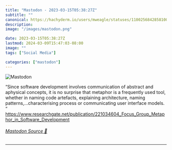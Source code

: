 ```yaml
---
title: "Mastodon - 2023-03-15T05:38:27Z"
subtitle: ""
canonical: https://hachyderm.io/users/mweagle/statuses/110025684285810079
description:
image: "/images/mastodon.png"

date: 2023-03-15T05:38:27Z
lastmod: 2024-03-09T15:47:03-08:00
image: ""
tags: ["Social Media"]

categories: ["mastodon"]
---
```

![Mastodon](/images/mastodon.png)

<p>“Since software development involves communication of abstract and aphysical concepts, it is no surprise that metaphor is a frequently used tool, whether in naming code artefacts, explaining architecture, naming patterns,…characterising process or communicating user interface models. “<br /><a href="https://www.researchgate.net/publication/221034604_Focus_Group_Metaphor_in_Software_Development" target="_blank" rel="nofollow noopener noreferrer" translate="no"><span class="invisible">https://www.</span><span class="ellipsis">researchgate.net/publication/2</span><span class="invisible">21034604_Focus_Group_Metaphor_in_Software_Development</span></a></p>


###### [Mastodon Source 🐘](https://hachyderm.io/@mweagle/110025684285810079)

___
